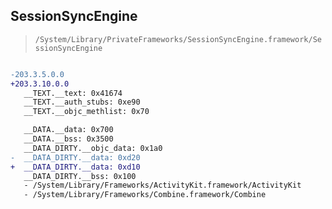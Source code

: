 ## SessionSyncEngine

> `/System/Library/PrivateFrameworks/SessionSyncEngine.framework/SessionSyncEngine`

```diff

-203.3.5.0.0
+203.3.10.0.0
   __TEXT.__text: 0x41674
   __TEXT.__auth_stubs: 0xe90
   __TEXT.__objc_methlist: 0x70

   __DATA.__data: 0x700
   __DATA.__bss: 0x3500
   __DATA_DIRTY.__objc_data: 0x1a0
-  __DATA_DIRTY.__data: 0xd20
+  __DATA_DIRTY.__data: 0xd10
   __DATA_DIRTY.__bss: 0x100
   - /System/Library/Frameworks/ActivityKit.framework/ActivityKit
   - /System/Library/Frameworks/Combine.framework/Combine

```
